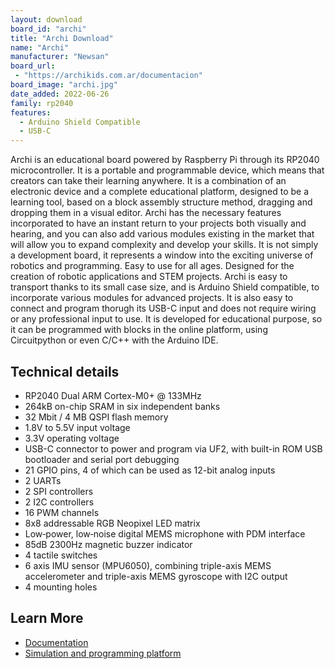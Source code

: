 ```yaml
---
layout: download
board_id: "archi"
title: "Archi Download"
name: "Archi"
manufacturer: "Newsan"
board_url:
 - "https://archikids.com.ar/documentacion"
board_image: "archi.jpg"
date_added: 2022-06-26
family: rp2040
features:
  - Arduino Shield Compatible
  - USB-C
---
```

Archi is an educational board powered by Raspberry Pi through its RP2040 microcontroller.
It is a portable and programmable device, which means that creators can take their learning anywhere. It is a combination of an electronic device and a complete educational platform, designed to be a learning tool, based on a block assembly structure method, dragging and dropping them in a visual editor.
Archi has the necessary features incorporated to have an instant return to your projects both visually and hearing, and you can also add various modules existing in the market that will allow you to expand complexity and develop your skills.
It is not simply a development board, it represents a window into the exciting universe of robotics and programming. Easy to use for all ages. Designed for the creation of robotic applications and STEM projects.
Archi is easy to transport thanks to its small case size, and is Arduino Shield compatible, to incorporate various modules for advanced projects. It is also easy to connect and program thorugh its USB-C input and does not require wiring or any professional input to use.
It is developed for educational purpose, so it can be programmed with blocks in the online platform, using Circuitpython or even C/C++ with the Arduino IDE.

## Technical details

* RP2040 Dual ARM Cortex-M0+ @ 133MHz
* 264kB on-chip SRAM in six independent banks
* 32 Mbit / 4 MB QSPI flash memory
* 1.8V to 5.5V input voltage
* 3.3V operating voltage
* USB-C connector to power and program via UF2, with built-in ROM USB bootloader and serial port debugging
* 21 GPIO pins, 4 of which can be used as 12-bit analog inputs
* 2 UARTs
* 2 SPI controllers
* 2 I2C controllers
* 16 PWM channels
* 8x8 addressable RGB Neopixel LED matrix
* Low‐power, low‐noise digital MEMS microphone with PDM interface
* 85dB 2300Hz magnetic buzzer indicator
* 4 tactile switches
* 6 axis IMU sensor (MPU6050), combining triple-axis MEMS accelerometer and triple-axis MEMS gyroscope with I2C output
* 4 mounting holes

## Learn More

* [Documentation](https://archikids.com.ar/documentacion)
* [Simulation and programming platform](https://archikids.com.ar/editor)

